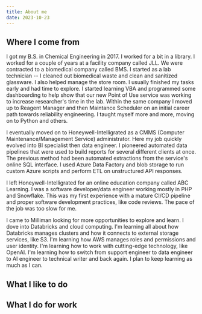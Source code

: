 ```yaml
---
title: About me
date: 2023-10-23
---
```


## Where I come from

I got my B.S. in Chemical Engineering in 2017. I worked for a bit in a library. I worked for a couple of years at a facility company called JLL. We were contracted to a biomedical company called BMS. I started as a lab technician -- I cleaned out biomedical waste and clean and sanitized glassware. I also helped manage the store room. I usually finished my tasks early and had time to explore. I started learning VBA and programmed some dashboarding to help show that our new Point of Use service was working to increase researcher's time in the lab. Within the same company I moved up to Reagent Manager and then Maintance Scheduler on an initial career path towards reliability engineering. I taught myself more and more, moving on to Python and others.

I eventually moved on to Honeywell-Intelligrated as a CMMS (Computer Maintenance/Management Service) administrator. Here my job quickly evolved into BI specialist then data engineer. I pioneered automated data pipelines that were used to build reports for several different clients at once. The previous method had been automated extractions from the service's online SQL interface. I used Azure Data Factory and blob storage to run custom Azure scripts and perform ETL on unstructured API responses.

I left Honeywell-Intelligrated for an online education company called ABC Learning. I was a software developer/data engineer working mostly in PHP and Snowflake. This was my first experience with a mature CI/CD pipeline and proper software development practices, like code reviews. The pace of the job was too slow for me.

I came to Milliman looking for more opportunities to explore and learn. I dove into Databricks and cloud computing. I'm learning all about how Databricks manages clusters and how it connects to external storage services, like S3. I'm learning how AWS manages roles and permissions and user identity. I'm learning how to work with cutting-edge technology, like OpenAI. I'm learning how to switch from support engineer to data engineer to AI engineer to technical writer and back again. I plan to keep learning as much as I can.

## What I like to do

## What I do for work
